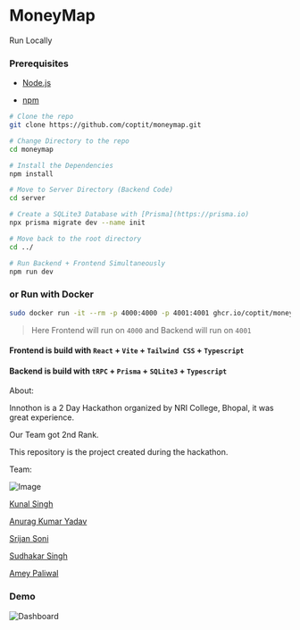 # MoneyMap

Run Locally

### Prerequisites

- [Node.js](https://nodejs.org/en)

- [npm](https://www.npmjs.com/)

```bash
# Clone the repo
git clone https://github.com/coptit/moneymap.git

# Change Directory to the repo
cd moneymap

# Install the Dependencies
npm install

# Move to Server Directory (Backend Code)
cd server

# Create a SQLite3 Database with [Prisma](https://prisma.io)
npx prisma migrate dev --name init

# Move back to the root directory
cd ../

# Run Backend + Frontend Simultaneously
npm run dev
```

### or Run with Docker

```bash
sudo docker run -it --rm -p 4000:4000 -p 4001:4001 ghcr.io/coptit/moneymap:latest
```

> Here Frontend will run on `4000` and Backend will run on `4001`


#### Frontend is build with `React` + `Vite` + `Tailwind CSS` + `Typescript`

#### Backend is build with `tRPC` + `Prisma` + `SQLite3` + `Typescript`

About:

Innothon is a 2 Day Hackathon organized by NRI College, Bhopal, it was great experience.

Our Team got 2nd Rank.

This repository is the project created during the hackathon.

Team:

![Image](https://tiddi.kunalsin9h.dev/gQpbdMG)

[Kunal Singh](https://github.com/kunalsin9h)

[Anurag Kumar Yadav](https://github.com/anurag41682)

[Srijan Soni](https://github.com/srijan0412)

[Sudhakar Singh](https://github.com/naaam-h-siddhu)

[Amey Paliwal](https://linkedin.com/in/amey-paliwal-b6a0b9257)

### Demo

![Dashboard](https://tiddi.kunalsin9h.dev/NutBsRB)
